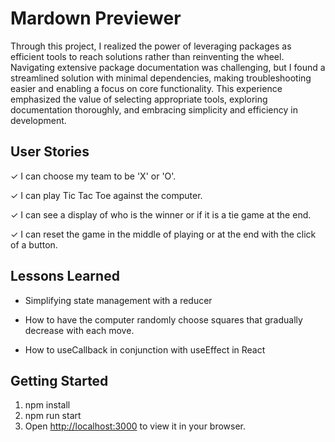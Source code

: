# Mardown Previewer 

Through this project, I realized the power of leveraging packages as efficient tools to reach solutions rather than reinventing the wheel. Navigating extensive package documentation was challenging, but I found a streamlined solution with minimal dependencies, making troubleshooting easier and enabling a focus on core functionality. This experience emphasized the value of selecting appropriate tools, exploring documentation thoroughly, and embracing simplicity and efficiency in development.

## User Stories
&check;  I can choose my team to be 'X' or 'O'.

&check;  I can play Tic Tac Toe against the computer.

&check;  I can see a display of who is the winner or if it is a tie game at the end.

&check;  I can reset the game in the middle of playing or at the end with the click of a button.

## Lessons Learned
- Simplifying state management with a reducer

- How to have the computer randomly choose squares that gradually decrease with each move.

- How to useCallback in conjunction with useEffect in React


## Getting Started


1.  npm install
2.  npm run start
3.  Open [http://localhost:3000](http://localhost:3000) to view it in your browser.



